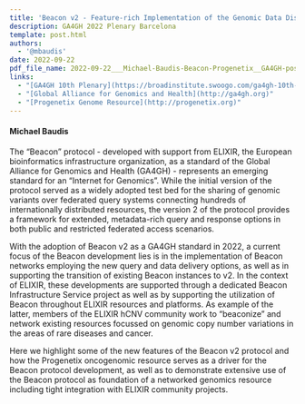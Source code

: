 ```yaml
---
title: 'Beacon v2 - Feature-rich Implementation of the Genomic Data Discovery Protocol'
description: GA4GH 2022 Plenary Barcelona
template: post.html 
authors:
  - '@mbaudis'
date: 2022-09-22
pdf_file_name: 2022-09-22___Michael-Baudis-Beacon-Progenetix__GA4GH-poster.pdf
links:
  - "[GA4GH 10th Plenary](https://broadinstitute.swoogo.com/ga4gh-10th-plenary)"
  - "[Global Alliance for Genomics and Health](http://ga4gh.org)"
  - "[Progenetix Genome Resource](http://progenetix.org)"
---
```


#### Michael Baudis

The “Beacon” protocol - developed with support from ELIXIR, the European bioinformatics infrastructure organization, as a standard of the Global Alliance for Genomics and Health (GA4GH) - represents an emerging standard for an “Internet for Genomics”. While the initial version of the protocol served as a widely adopted test bed for the sharing of genomic variants over federated query systems connecting hundreds of internationally distributed resources, the version 2 of the protocol provides a framework for extended, metadata-rich query and response options in both public and restricted federated access scenarios.<!--more-->

With the adoption of Beacon v2 as a GA4GH standard in 2022, a current focus of the Beacon development lies is in the implementation of Beacon networks employing the new query and data delivery options, as well as in supporting the transition of existing Beacon instances to v2. In the context of ELIXIR, these developments are supported through a dedicated Beacon Infrastructure Service project as well as by supporting the utilization of Beacon throughout ELIXIR resources and platforms. As example of the latter, members of the ELIXIR hCNV community work to “beaconize” and network existing resources focussed on genomic copy number variations in the areas of rare diseases and cancer.

Here we highlight some of the new features of the Beacon v2 protocol and how the Progenetix oncogenomic resource serves as a driver for the Beacon protocol development, as well as to demonstrate extensive use of the Beacon protocol as foundation of a networked genomics resource including tight integration with ELIXIR community projects.